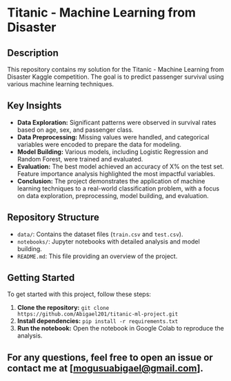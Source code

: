 # Titanic - Machine Learning from Disaster

## Description
This repository contains my solution for the Titanic - Machine Learning from Disaster Kaggle competition. The goal is to predict passenger survival using various machine learning techniques.

## Key Insights
- **Data Exploration:** Significant patterns were observed in survival rates based on age, sex, and passenger class.
- **Data Preprocessing:** Missing values were handled, and categorical variables were encoded to prepare the data for modeling.
- **Model Building:** Various models, including Logistic Regression and Random Forest, were trained and evaluated.
- **Evaluation:** The best model achieved an accuracy of X% on the test set. Feature importance analysis highlighted the most impactful variables.
- **Conclusion:** The project demonstrates the application of machine learning techniques to a real-world classification problem, with a focus on data exploration, preprocessing, model building, and evaluation.

## Repository Structure
- `data/`: Contains the dataset files (`train.csv` and `test.csv`).
- `notebooks/`: Jupyter notebooks with detailed analysis and model building.
- `README.md`: This file providing an overview of the project.

## Getting Started
To get started with this project, follow these steps:
1. **Clone the repository:** `git clone https://github.com/Abigael201/titanic-ml-project.git`
2. **Install dependencies:** `pip install -r requirements.txt`
3. **Run the notebook:** Open the notebook in Google Colab to reproduce the analysis.

## For any questions, feel free to open an issue or contact me at [mogusuabigael@gmail.com].
